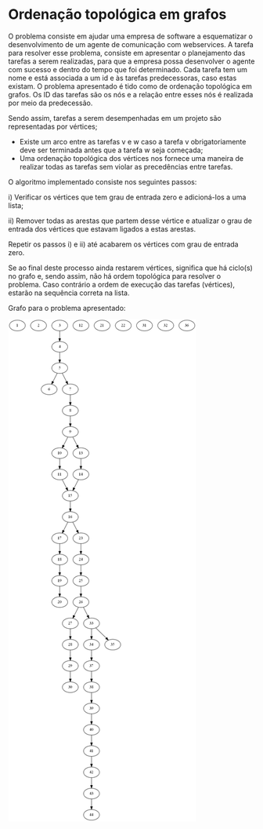 # Ordenação topológica em grafos

O problema consiste em ajudar uma empresa de software a esquematizar o desenvolvimento de um agente de comunicação com webservices. A tarefa para resolver esse problema, consiste em apresentar o planejamento das tarefas a serem realizadas, para que a empresa possa desenvolver o agente com sucesso e dentro do tempo que foi determinado.
Cada tarefa tem um nome e está associada a um id e às tarefas predecessoras, caso estas existam. 
O problema apresentado é tido como de ordenação topológica em grafos. Os ID das tarefas são os nós e a relação entre esses nós é realizada por meio da predecessão.

Sendo assim, tarefas a serem desempenhadas em um projeto são representadas por vértices;
- Existe um arco entre as tarefas v e w caso a tarefa v obrigatoriamente deve ser terminada antes que a tarefa w seja começada;
- Uma ordenação topológica dos vértices nos fornece uma maneira de realizar todas as tarefas sem violar as precedências entre tarefas.

O algoritmo implementado consiste nos seguintes passos:

i) Verificar os vértices que tem grau de entrada zero e adicioná-los a uma lista;

ii) Remover todas as arestas que partem desse vértice e atualizar o grau de entrada dos vértices que estavam ligados a estas arestas.

Repetir os passos i) e ii) até acabarem os vértices com grau de entrada zero.

Se ao final deste processo ainda restarem vértices, significa que há ciclo(s) no grafo e, sendo assim, não há ordem topológica para resolver o problema. Caso contrário a ordem de execução das tarefas (vértices), estarão na sequência correta na lista.

Grafo para o problema apresentado:

<img src="grafo-do-problema.png">
